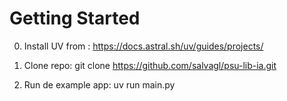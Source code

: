 # Getting Started

0. Install UV from : https://docs.astral.sh/uv/guides/projects/

1. Clone repo: git clone https://github.com/salvagl/psu-lib-ia.git

2. Run de example app: uv run main.py